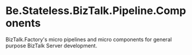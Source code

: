 # Be.Stateless.BizTalk.Pipeline.Components
BizTalk.Factory's micro pipelines and micro components for general purpose BizTalk Server development.
